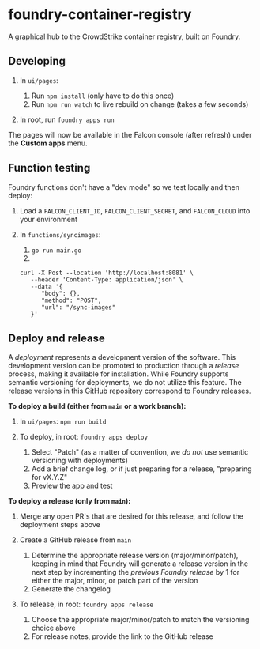 # foundry-container-registry

A graphical hub to the CrowdStrike container registry, built on Foundry.

## Developing

1. In `ui/pages`:

   1. Run `npm install` (only have to do this once)
   1. Run `npm run watch` to live rebuild on change (takes a few seconds)

1. In root, run `foundry apps run`

The pages will now be available in the Falcon console (after refresh) under the **Custom apps** menu.

## Function testing

Foundry functions don't have a "dev mode" so we test locally and then deploy:

1. Load a `FALCON_CLIENT_ID`, `FALCON_CLIENT_SECRET`, and `FALCON_CLOUD` into your environment
1. In `functions/syncimages`:

   1. `go run main.go`
   1.

   ```shell
   curl -X Post --location 'http://localhost:8081' \
      --header 'Content-Type: application/json' \
      --data '{
         "body": {},
         "method": "POST",
         "url": "/sync-images"
      }'
   ```

## Deploy and release

A _deployment_ represents a development version of the software. This development version 
can be promoted to production through a _release_ process, making it available for 
installation. While Foundry supports semantic versioning for deployments, we do not utilize 
this feature. The release versions in this GitHub repository correspond to Foundry releases.

**To deploy a build (either from `main` or a work branch):**

1. In `ui/pages`: `npm run build`
1. To deploy, in root: `foundry apps deploy`

   1. Select "Patch" (as a matter of convention, we _do not_ use semantic versioning with deployments)
   1. Add a brief change log, or if just preparing for a release, "preparing for vX.Y.Z"
   1. Preview the app and test

**To deploy a release (only from `main`):**

1. Merge any open PR's that are desired for this release, and follow the deployment steps above

1. Create a GitHub release from `main`

   1. Determine the appropriate release version (major/minor/patch), keeping in mind that Foundry will generate a release version in the next step by incrementing the _previous Foundry release_ by 1 for either the major, minor, or patch part of the version
   1. Generate the changelog

1. To release, in root: `foundry apps release`

   1. Choose the appropriate major/minor/patch to match the versioning choice above
   1. For release notes, provide the link to the GitHub release
